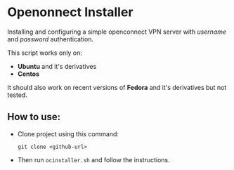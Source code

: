 # Openonnect Installer
Installing and configuring a simple openconnect VPN server with *username* and *password* authentication.

This script works only on:
* **Ubuntu** and it's derivatives
* **Centos**

It should also work on recent versions of **Fedora** and it's derivatives but not tested.

## How to use:

* Clone project using this command: 

    `git clone <github-url>`

* Then run `ocinstaller.sh` and follow the instructions.
